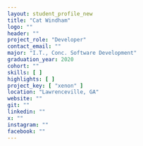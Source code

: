 ```yaml
---
layout: student_profile_new
title: "Cat Windham"
logo: ""
header: ""
project_role: "Developer"
contact_email: ""
major: "I.T., Conc. Software Development"
graduation_year: 2020
cohort: ""
skills: [ ]
highlights: [ ]
project_key: [ "xenon" ]
location: "Lawrenceville, GA"
website: ""
git: ""
linkedin: ""
x: ""
instagram: ""
facebook: ""
---
```

